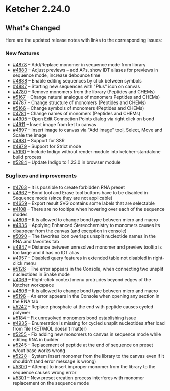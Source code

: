 
# Ketcher 2.24.0

## What's Changed

Here are the updated release notes with links to the corresponding issues:

### New features
* [#4878](https://github.com/epam/ketcher/issues/4878) – Add/Replace monomer in sequence mode from library
* [#4880](https://github.com/epam/ketcher/issues/4880) – Adjust previews – add APs, show IDT aliases for previews in sequence mode, increase debounce time
* [#4888](https://github.com/epam/ketcher/issues/4888) – Enable editing sequences by click between symbols
* [#4887](https://github.com/epam/ketcher/issues/4887) – Starting new sequences with "Plus" icon on canvas
* [#4780](https://github.com/epam/ketcher/issues/4780) – Remove monomers from the library (Peptides and CHEMs)
* [#5167](https://github.com/epam/ketcher/issues/5176) – Change natural analogue of monomers Peptides and CHEMs)
* [#4787](https://github.com/epam/ketcher/issues/4787) – Change structure of monomers (Peptides and CHEMs)
* [#5166](https://github.com/epam/ketcher/issues/5166) – Change symbols of monomers (Peptides and CHEMs)
* [#4781](https://github.com/epam/ketcher/issues/4781) – Change names of monomers (Peptides and CHEMs)
* [#4905](https://github.com/epam/ketcher/issues/4905) – Open Edit Connection Points dialog via right click on bond
* [#4911](https://github.com/epam/ketcher/issues/4911) – Insert image from ket to canvas
* [#4897](https://github.com/epam/ketcher/issues/4897) – Insert image to canvas via "Add image" tool, Select, Move and Scale the image
* [#4981](https://github.com/epam/ketcher/issues/4981) – Support for SSR
* [#4979](https://github.com/epam/ketcher/issues/4979) – Support for Strict mode
* [#5190](https://github.com/epam/ketcher/issues/5190) – Include Indigo without render module into ketcher-standalone build process
* [#5284](https://github.com/epam/ketcher/issues/5284) – Update Indigo to 1.23.0 in browser module

### Bugfixes and improvements
* [#4763](https://github.com/epam/ketcher/issues/4763) – It is possible to create forbidden RNA preset
* [#4962](https://github.com/epam/ketcher/issues/4962) – Bond tool and Erase tool buttons have to be disabled in Sequence mode (since they are not applicable)
* [#4659](https://github.com/epam/ketcher/issues/4659) – Export result SVG contains some labels that are selectable
* [#4108](https://github.com/epam/ketcher/issues/4108) – There are no tooltips when hovering over each of the sequence modes
* [#4806](https://github.com/epam/ketcher/issues/4806) – It is allowed to change bond type between micro and macro
* [#4936](https://github.com/epam/ketcher/issues/4936) – Applying Enhanced Stereochemistry to monomers causes its disappear from the canvas (and exception in console)
* [#5090](https://github.com/epam/ketcher/issues/5090) – The favorites icon overlaps unsplit nucleotide names in the RNA and favorites tab
* [#4947](https://github.com/epam/ketcher/issues/4947) – Distance between unresolved monomer and preview tooltip is too large and it has no IDT alias
* [#4957](https://github.com/epam/ketcher/issues/4957) – Disabled query features in extended table not disabled in right-click menu
* [#5126](https://github.com/epam/ketcher/issues/5126) – The error appears in the Console, when connecting two unsplit nucleotides in Snake mode
* [#4069](https://github.com/epam/ketcher/issues/4069) – Right-click context menu protrudes beyond edges of the Ketcher workspace
* [#4806](https://github.com/epam/ketcher/issues/4806) – It is allowed to change bond type between micro and macro
* [#5196](https://github.com/epam/ketcher/issues/5196) – An error appears in the Console when opening any section in the RNA tab
* [#5242](https://github.com/epam/ketcher/issues/5242) – Replace phosphate at the end with peptide causes cycled polymer
* [#5184](https://github.com/epam/ketcher/issues/5184) – Fix unresolved monomers bond establishing issue
* [#4935](https://github.com/epam/ketcher/issues/4935) – Enumeration is missing for cycled unsplit nucleotides after load from file (KET/MOL doesn't matter)
* [#5255](https://github.com/epam/ketcher/issues/5255) – Fix adding new monomers to canvas in sequence mode while editing RNA in builder
* [#5245](https://github.com/epam/ketcher/issues/5245) – Replacement of peptide at the end of sequence on preset w/out base works wrong
* [#5228](https://github.com/epam/ketcher/issues/5228) – System insert monomer from the library to the canvas even if it shouldn't (and error message is wrong)
* [#5300](https://github.com/epam/ketcher/issues/5300) – Attempt to insert improper monomer from the library to the sequence causes wrong error
* [#5301](https://github.com/epam/ketcher/issues/5301) – New preset creation process interferes with monomer replacement on the sequence mode
